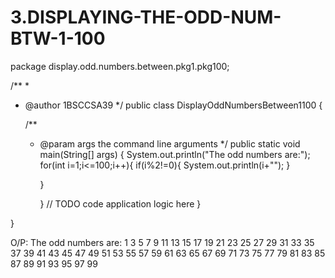 # 3.DISPLAYING-THE-ODD-NUM-BTW-1-100
package display.odd.numbers.between.pkg1.pkg100;

/**
 *
 * @author 1BSCCSA39
 */
public class DisplayOddNumbersBetween1100 {

    /**
     * @param args the command line arguments
     */
    public static void main(String[] args) {
        System.out.println("The odd numbers are:");
        for(int i=1;i<=100;i++){
            if(i%2!=0){
                System.out.println(i+"");
            }
             
        
        }
        
        
        }
        // TODO code application logic here
    }
    
}

O/P:
The odd numbers are:
1
3
5
7
9
11
13
15
17
19
21
23
25
27
29
31
33
35
37
39
41
43
45
47
49
51
53
55
57
59
61
63
65
67
69
71
73
75
77
79
81
83
85
87
89
91
93
95
97
99
